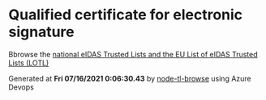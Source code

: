 # Qualified certificate for electronic signature 
 Bbrowse the [national eIDAS Trusted Lists and the EU List of eIDAS Trusted Lists (LOTL)](https://webgate.ec.europa.eu/tl-browser/#/) 
 
 
Generated at **Fri 07/16/2021  0:06:30.43** by [node-tl-browse](https://github.com/ymedlop/node-tl-browser) using Azure Devops 
